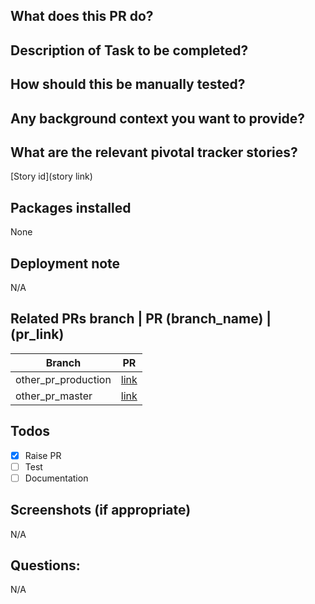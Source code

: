 ## What does this PR do?

## Description of Task to be completed?

## How should this be manually tested?

## Any background context you want to provide?

## What are the relevant pivotal tracker stories?

[Story id](story link)

## Packages installed

None

## Deployment note

N/A

## Related PRs branch | PR (branch_name) | (pr_link)

Branch | PR
------ | ------
other_pr_production | [link]()
other_pr_master | [link]()

## Todos

- [x] Raise PR
- [ ] Test
- [ ] Documentation

## Screenshots (if appropriate)

N/A

## Questions:

N/A
